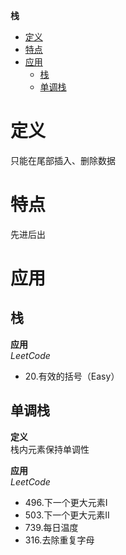 **栈**
- [定义](#定义)
- [特点](#特点)
- [应用](#应用)
  - [栈](#栈)
  - [单调栈](#单调栈)

# 定义 #
只能在尾部插入、删除数据

# 特点 #
先进后出

# 应用 #
## 栈 ##
**应用**  
*LeetCode*  
- 20.有效的括号（Easy）

## 单调栈 ##
**定义**  
栈内元素保持单调性  

**应用**  
*LeetCode*  
- 496.下一个更大元素I
- 503.下一个更大元素II
- 739.每日温度
- 316.去除重复字母